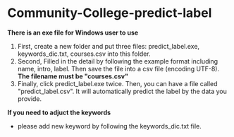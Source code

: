 # Community-College-predict-label

**There is an exe file for Windows user to use**

1. First, create a new folder and put three files: predict_label.exe, keywords_dic.txt, courses.csv into this folder.
2. Second, Filled in the detail by following the example format including name, intro, label. Then save the file into a csv file (encoding UTF-8). **The filename must be "courses.csv"**
3. Finally, click predict_label.exe twice. Then, you can have a file called "predict_label.csv". It will automatically predict the label by the data you provide. 

**If you need to adjuct the keywords**
- please add new keyword by following the keywords_dic.txt file. 
